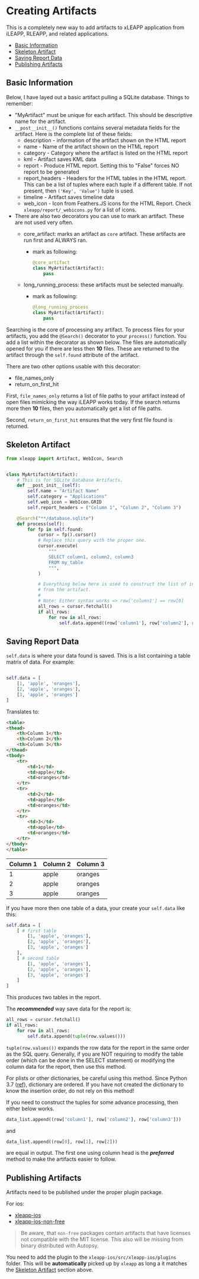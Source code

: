 # Creating Artifacts

This is a completely new way to add artifacts to xLEAPP application from iLEAPP, RLEAPP, and related applications.

* [Basic Information](#basic-info)
* [Skeleton Artifact](#skeleton)
* [Saving Report Data](#saving-report-data)
* [Publishing Artifacts](#publishing-artifacts)

<h2 id="basic-info">Basic Information</h2>

Below, I have layed out a basic artifact pulling a SQLite database. Things to remember:

* "MyArtifact" must be unique for each artifact. This should be descriptive name for the artifact.
* `__post__init__()` functions contains several metadata fields for the artifact. Here is the complete list of these fields:
  * description - information of the artifact shown on the HTML report
  * name - Name of the artifact shown on the HTML report
  * category - Category where the artifact is listed on the HTML report
  * kml - Artifact saves KML data
  * report - Produce HTML report. Setting this to "False" forces NO report to be generated
  * report_headers - Headers for the HTML tables in the HTML report. This can be a list of tuples where each tuple if a different table. If not present, then `('Key', 'Value')` tuple is used.
  * timeline - Artifact saves timeline data
  * web_icon - Icon from Feathers.JS icons for the HTML Report. Check `xleapp/report/_webicons.py` for a list of icons.
* There are also two decorators you can use to mark an artifact. These are not used very often.
  * core_artifact: marks an artifact as `core` artifact. These artifacts are run first and ALWAYS ran.
    * mark as following:

        ```python
        @core_artifact
        class MyArtifact(Artifact):
            pass
        ```

  * long_running_process: these artifacts must be selected manually.
    * mark as following:

        ```python
        @long_running_process
        class MyArtifact(Artifact):
            pass
        ```

Searching is the core of processing any artifact. To process files for your artifacts, you add the `@Search()` decorator to your `process()` function. You add a list within the decorator as shown below. The files are automatically opened for you if there are less then **10** files. These are returned to the artifact through the `self.found` attribute of the artifact.

There are two other options usable with this decorator:

* file_names_only
* return_on_first_hit

First, `file_names_only` returns a list of file paths to your artifact instead of open files mimicking the way iLEAPP works today. If the search returns more then **10** files, then you automatically get a list of file paths.

Second, `return_on_first_hit` ensures that the very first file found is returned.

<h2 id="skeleton">Skeleton Artifact</h2>

```python
from xleapp import Artifact, WebIcon, Search


class MyArtifact(Artifact):
    # This is for SQLite Database Artifacts.
    def __post_init__(self):
        self.name = "Artifact Name"
        self.category = "Applications"
        self.web_icon = WebIcon.GRID
        self.report_headers = ("Column 1", "Column 2", "Column 3")

    @Search("**/database.sqlite")
    def process(self):
        for fp in self.found:
            cursor = fp().cursor()
            # Replace this query with the proper one.
            cursor.execute(
                """
                SELECT column1, column2, column3
                FROM my_table
                """,
            )

            # Everything below here is used to construct the list of information
            # from the artifact.
            #
            # Note: Either syntax works => row['column1'] == row[0]
            all_rows = cursor.fetchall()
            if all_rows:
                for row in all_rows:
                    self.data.append((row['column1'], row['column2'], row['column3']))

```

<h2 id="saving-report-data">Saving Report Data</h2>

`self.data` is where your data found is saved. This is a list containing a table matrix of data. For example:

```python

self.data = [
    [1, 'apple', 'oranges'],
    [2, 'apple', 'oranges'],
    [3, 'apple', 'oranges']
]
```

Translates to:

```html
<table>
<thead>
    <th>Column 1</th>
    <th>Column 2</th>
    <th>Column 3</th>
</thead>
<tbody>
    <tr>
        <td>1</td>
        <td>apple</td>
        <td>oranges</td>
    </tr>
    <tr>
        <td>2</td>
        <td>apple</td>
        <td>oranges</td>
    </tr>
    <tr>
        <td>3</td>
        <td>apple</td>
        <td>oranges</td>
    </tr>
</tbody>
</table>
```

| Column 1 | Column 2 | Column 3 |
| -------- | -------- | -------- |
| 1        | apple    | oranges  |
| 2        | apple    | oranges  |
| 3        | apple    | oranges  |

If you have more then one table of a data, your create your `self.data` like this:

```python
self.data = [
    [ # first table
        [1, 'apple', 'oranges'],
        [2, 'apple', 'oranges'],
        [3, 'apple', 'oranges']
    ],
    [ # second table
        [1, 'apple', 'oranges'],
        [2, 'apple', 'oranges'],
        [3, 'apple', 'oranges']
    ]
]
```

This produces two tables in the report.

The **_recommended_** way save data for the report is:

```python
all_rows = cursor.fetchall()
if all_rows:
    for row in all_rows:
        self.data.append(tuple(row.values()))
```

`tuple(row.values())` expands the row data for the report in the same order as the SQL query. Generally, if you are NOT requiring to modify the table order (which can be done in the SELECT statement) or modifying the column data for the report, then use this method.

For plists or other dictionaries, be careful using this method. Since Python 3.7 ([ref](https://docs.python.org/3.7/library/stdtypes.html#typesmapping)), dictionary are ordered. If you have not created the dictionary to know the insertion order, do not rely on this method!


If you need to construct the tuples for some advance processing, then either below works.

```python
data_list.append((row['column1'], row['column2'], row['column3']))
```

 and

```python
data_list.append((row[0], row[1], row[2]))
```

are equal in output. The first one using column head is the **_preferred_** method to make the artifacts easier to follow.

<h2 id="publishing-artifacts">Publishing Artifacts</h2>

Artifacts need to be published under the proper plugin package.

For ios:

* [xleapp-ios](https://github.com/flamusdiu/xleapp-ios/)
* [xleapp-ios-non-free](https://github.com/flamusdiu/xleapp-ios-non-free)

> Be aware, that `non-free` packages contain artifacts that have licenses not compatible with the MIT license. This also will be missing from binary distributed with Autopsy.

You need to add the plugin to the `xleapp-ios/src/xleapp-ios/plugins` folder. This will be **automatically** picked up by `xleapp` as long a it matches the [Skeleton Artifact](#skeleton) section above.
